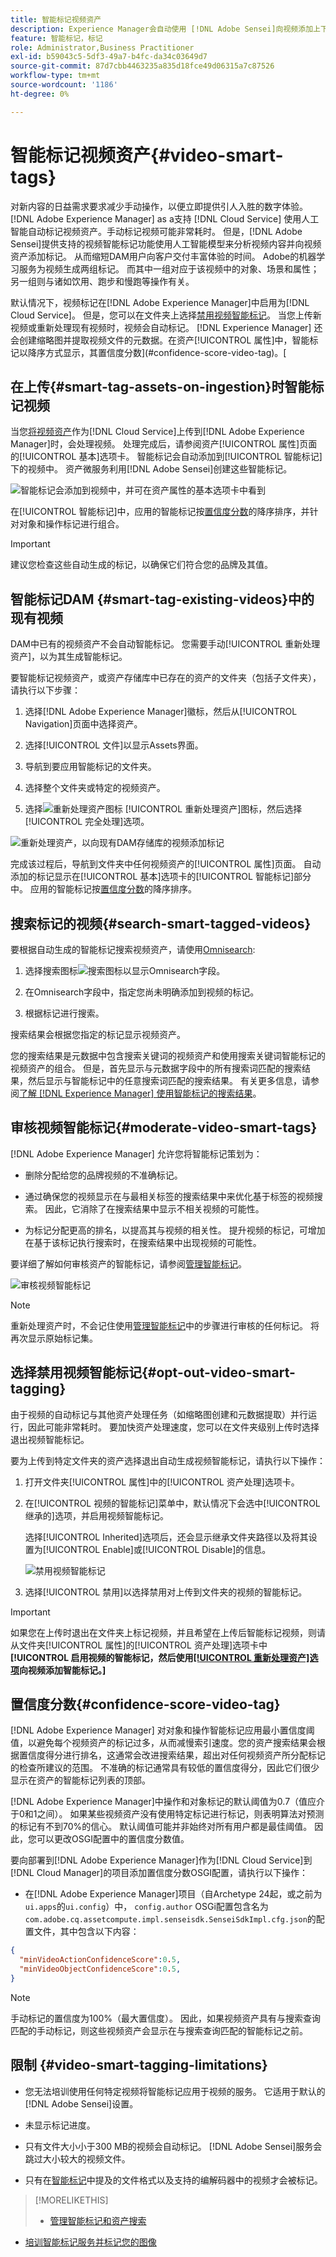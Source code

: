 ```yaml
---
title: 智能标记视频资产
description: Experience Manager会自动使用 [!DNL Adobe Sensei]向视频添加上下文和描述性智能标记。
feature: 智能标记，标记
role: Administrator,Business Practitioner
exl-id: b59043c5-5df3-49a7-b4fc-da34c03649d7
source-git-commit: 87d7cbb4463235a835d18fce49d06315a7c87526
workflow-type: tm+mt
source-wordcount: '1186'
ht-degree: 0%

---
```


# 智能标记视频资产{#video-smart-tags}

对新内容的日益需求要求减少手动操作，以便立即提供引人入胜的数字体验。 [!DNL Adobe Experience Manager] as a支持 [!DNL Cloud Service] 使用人工智能自动标记视频资产。手动标记视频可能非常耗时。 但是，[!DNL Adobe Sensei]提供支持的视频智能标记功能使用人工智能模型来分析视频内容并向视频资产添加标记。 从而缩短DAM用户向客户交付丰富体验的时间。 Adobe的机器学习服务为视频生成两组标记。 而其中一组对应于该视频中的对象、场景和属性；另一组则与诸如饮用、跑步和慢跑等操作有关。

默认情况下，视频标记在[!DNL Adobe Experience Manager]中启用为[!DNL Cloud Service]。 但是，您可以在文件夹上选择[禁用视频智能标记](#opt-out-video-smart-tagging)。 当您上传新视频或重新处理现有视频时，视频会自动标记。 [!DNL Experience Manager] 还会创建缩略图并提取视频文件的元数据。在资产[!UICONTROL 属性]中，智能标记以降序方式显示，其置信度分数](#confidence-score-video-tag)。[

## 在上传{#smart-tag-assets-on-ingestion}时智能标记视频

当您[将视频资产](add-assets.md#upload-assets)作为[!DNL Cloud Service]上传到[!DNL Adobe Experience Manager]时，会处理视频。 处理完成后，请参阅资产[!UICONTROL 属性]页面的[!UICONTROL 基本]选项卡。 智能标记会自动添加到[!UICONTROL 智能标记]下的视频中。 资产微服务利用[!DNL Adobe Sensei]创建这些智能标记。

![智能标记会添加到视频中，并可在资产属性的基本选项卡中看到](assets/smart-tags-added-to-videos.png)

在[!UICONTROL 智能标记]中，应用的智能标记按[置信度分数](#confidence-score-video-tag)的降序排序，并针对对象和操作标记进行组合。

>[!IMPORTANT]
>
>建议您检查这些自动生成的标记，以确保它们符合您的品牌及其值。

## 智能标记DAM {#smart-tag-existing-videos}中的现有视频

DAM中已有的视频资产不会自动智能标记。 您需要手动[!UICONTROL 重新处理资产]，以为其生成智能标记。

要智能标记视频资产，或资产存储库中已存在的资产的文件夹（包括子文件夹），请执行以下步骤：

1. 选择[!DNL Adobe Experience Manager]徽标，然后从[!UICONTROL Navigation]页面中选择资产。

1. 选择[!UICONTROL 文件]以显示Assets界面。

1. 导航到要应用智能标记的文件夹。

1. 选择整个文件夹或特定的视频资产。

1. 选择![重新处理资产图标](assets/do-not-localize/reprocess-assets-icon.png) [!UICONTROL 重新处理资产]图标，然后选择[!UICONTROL 完全处理]选项。

<!-- TBD: Limit size -->

![重新处理资产，以向现有DAM存储库的视频添加标记](assets/reprocess.gif)

完成该过程后，导航到文件夹中任何视频资产的[!UICONTROL 属性]页面。 自动添加的标记显示在[!UICONTROL 基本]选项卡的[!UICONTROL 智能标记]部分中。 应用的智能标记按[置信度分数](#confidence-score-video-tag)的降序排序。

## 搜索标记的视频{#search-smart-tagged-videos}

要根据自动生成的智能标记搜索视频资产，请使用[Omnisearch](search-assets.md#search-assets-in-aem):

1. 选择搜索图标![搜索图标](assets/do-not-localize/search_icon.png)以显示Omnisearch字段。

1. 在Omnisearch字段中，指定您尚未明确添加到视频的标记。

1. 根据标记进行搜索。

搜索结果会根据您指定的标记显示视频资产。

您的搜索结果是元数据中包含搜索关键词的视频资产和使用搜索关键词智能标记的视频资产的组合。 但是，首先显示与元数据字段中的所有搜索词匹配的搜索结果，然后显示与智能标记中的任意搜索词匹配的搜索结果。 有关更多信息，请参阅[了解 [!DNL Experience Manager] 使用智能标记的搜索结果](smart-tags.md#understand-search)。

## 审核视频智能标记{#moderate-video-smart-tags}

[!DNL Adobe Experience Manager] 允许您将智能标记策划为：

* 删除分配给您的品牌视频的不准确标记。

* 通过确保您的视频显示在与最相关标签的搜索结果中来优化基于标签的视频搜索。 因此，它消除了在搜索结果中显示不相关视频的可能性。

* 为标记分配更高的排名，以提高其与视频的相关性。 提升视频的标记，可增加在基于该标记执行搜索时，在搜索结果中出现视频的可能性。

要详细了解如何审核资产的智能标记，请参阅[管理智能标记](smart-tags.md#manage-smart-tags-and-searches)。

![审核视频智能标记](assets/manage-video-smart-tags.png)

>[!NOTE]
>
>重新处理资产时，不会记住使用[管理智能标记](smart-tags.md#manage-smart-tags-and-searches)中的步骤进行审核的任何标记。 将再次显示原始标记集。

## 选择禁用视频智能标记{#opt-out-video-smart-tagging}

由于视频的自动标记与其他资产处理任务（如缩略图创建和元数据提取）并行运行，因此可能非常耗时。 要加快资产处理速度，您可以在文件夹级别上传时选择退出视频智能标记。

要为上传到特定文件夹的资产选择退出自动生成视频智能标记，请执行以下操作：

1. 打开文件夹[!UICONTROL 属性]中的[!UICONTROL 资产处理]选项卡。

1. 在[!UICONTROL 视频的智能标记]菜单中，默认情况下会选中[!UICONTROL 继承的]选项，并启用视频智能标记。

   选择[!UICONTROL Inherited]选项后，还会显示继承文件夹路径以及将其设置为[!UICONTROL Enable]或[!UICONTROL Disable]的信息。

   ![禁用视频智能标记](assets/disable-video-tagging.png)

1. 选择[!UICONTROL 禁用]以选择禁用对上传到文件夹的视频的智能标记。

>[!IMPORTANT]
>
>如果您在上传时退出在文件夹上标记视频，并且希望在上传后智能标记视频，则请从文件夹[!UICONTROL 属性]的[!UICONTROL 资产处理]选项卡中&#x200B;**[!UICONTROL 启用视频的智能标记，然后使用[[!UICONTROL 重新处理资产]选项](#smart-tag-existing-videos)向视频添加智能标记。]**

## 置信度分数{#confidence-score-video-tag}

[!DNL Adobe Experience Manager] 对对象和操作智能标记应用最小置信度阈值，以避免每个视频资产的标记过多，从而减慢索引速度。您的资产搜索结果会根据置信度得分进行排名，这通常会改进搜索结果，超出对任何视频资产所分配标记的检查所建议的范围。 不准确的标记通常具有较低的置信度得分，因此它们很少显示在资产的智能标记列表的顶部。

[!DNL Adobe Experience Manager]中操作和对象标记的默认阈值为0.7（值应介于0和1之间）。 如果某些视频资产没有使用特定标记进行标记，则表明算法对预测的标记有不到70%的信心。 默认阈值可能并非始终对所有用户都是最佳阈值。 因此，您可以更改OSGI配置中的置信度分数值。

要向部署到[!DNL Adobe Experience Manager]作为[!DNL Cloud Service]到[!DNL Cloud Manager]的项目添加置信度分数OSGI配置，请执行以下操作：

* 在[!DNL Adobe Experience Manager]项目（自Archetype 24起，或之前为`ui.apps`的`ui.config`）中， `config.author` OSGi配置包含名为`com.adobe.cq.assetcompute.impl.senseisdk.SenseiSdkImpl.cfg.json`的配置文件，其中包含以下内容：

```json
{
  "minVideoActionConfidenceScore":0.5,
  "minVideoObjectConfidenceScore":0.5,
}
```

>[!NOTE]
>
>手动标记的置信度为100%（最大置信度）。 因此，如果视频资产具有与搜索查询匹配的手动标记，则这些视频资产会显示在与搜索查询匹配的智能标记之前。

## 限制 {#video-smart-tagging-limitations}

* 您无法培训使用任何特定视频将智能标记应用于视频的服务。 它适用于默认的[!DNL Adobe Sensei]设置。

* 未显示标记进度。

* 只有文件大小小于300 MB的视频会自动标记。 [!DNL Adobe Sensei]服务会跳过大小较大的视频文件。

* 只有在[智能标记](/help/assets/smart-tags.md#smart-tags-supported-file-formats)中提及的文件格式以及支持的编解码器中的视频才会被标记。

>[!MORELIKETHIS]
>
>* [管理智能标记和资产搜索](smart-tags.md#manage-smart-tags-and-searches)
* [培训智能标记服务并标记您的图像](smart-tags.md)

